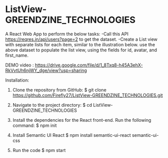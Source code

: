 # ListView-GREENDZINE_TECHNOLOGIES

A React Web App to perform the below tasks:
-Call this API https://reqres.in/api/users?page=2 to get the dataset.
-Create a List view with separate lists for each item, similar to the illustration below.
use the above dataset to populate the list view, using the fields for id, avatar, and
first_name.

DEMO video : https://drive.google.com/file/d/1_8Txq8-h45A3ehX-RkVvtUh6njWY_dge/view?usp=sharing

Installation:
1. Clone the repository from GitHub:
$ git clone https://github.com/Firefly27/ListView-GREENDZINE_TECHNOLOGIES.git

2. Navigate to the project directory:
$ cd ListView-GREENDZINE_TECHNOLOGIES

3. Install the dependencies for the React front-end. Run the following command:
$ npm init

4. Install Semantic UI React
$  npm install semantic-ui-react semantic-ui-css

5. Run the code
$ npm start
